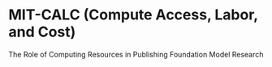 # MIT-CALC (Compute Access, Labor, and Cost)
The Role of Computing Resources in Publishing Foundation Model Research
